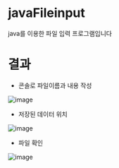# javaFileinput
java를 이용한 파일 입력 프로그램입니다


# 결과
- 콘솔로 파일이름과 내용 작성

![image](https://user-images.githubusercontent.com/116625723/200205570-ed89d5da-aa70-4951-af42-a736c866946a.png)

- 저장된 데이터 위치

![image](https://user-images.githubusercontent.com/116625723/200205683-9df495cb-b7c2-41f7-8711-653da3180d3b.png)

- 파일 확인
 
![image](https://user-images.githubusercontent.com/116625723/200205695-2452792d-cb34-4855-a39b-20c0ed2b3b3f.png)
